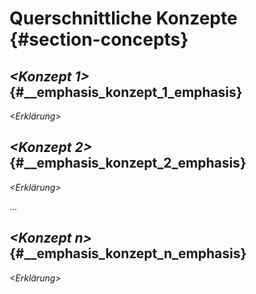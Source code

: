 Querschnittliche Konzepte {#section-concepts}
=========================

*\<Konzept 1\>* {#__emphasis_konzept_1_emphasis}
---------------

*\<Erklärung\>*

*\<Konzept 2\>* {#__emphasis_konzept_2_emphasis}
---------------

*\<Erklärung\>*

...

*\<Konzept n\>* {#__emphasis_konzept_n_emphasis}
---------------

*\<Erklärung\>*
